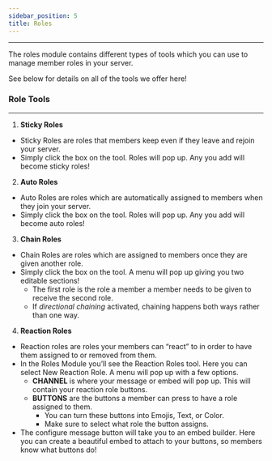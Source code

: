 ```yaml
---
sidebar_position: 5
title: Roles
---
```

***
The roles module contains different types of tools which you can use to manage member roles in your server.

See below for details on all of the tools we offer here!
### Role Tools
---
1. **Sticky Roles**
- Sticky Roles are roles that members keep even if they leave and rejoin your server.
- Simply click the box on the tool. Roles will pop up. Any you add will become sticky roles!
2. **Auto Roles**
- Auto Roles are roles which are automatically assigned to members when they join your server.
- Simply click the box on the tool. Roles will pop up. Any you add will become auto roles!
3. **Chain Roles**
- Chain Roles are roles which are assigned to members once they are given another role.
- Simply click the box on the tool. A menu will pop up giving you two editable sections!
	- The first role is the role a member a member needs to be given to receive the second role.
	- If *directional chaining* activated, chaining happens both ways rather than one way.
4. **Reaction Roles**
- Reaction roles are roles your members can “react” to in order to have them assigned to or removed from them.
- In the Roles Module you’ll see the Reaction Roles tool. Here you can select New Reaction Role. A menu will pop up with a few options.
	- **CHANNEL** is where your message or embed will pop up. This will contain your reaction role buttons.
	- **BUTTONS** are the buttons a member can press to have a role assigned to them.  
		- You can turn these buttons into Emojis, Text, or Color.
		- Make sure to select what role the button assigns.
- The configure message button will take you to an embed builder. Here you can create a beautiful embed to attach to your buttons, so members know what buttons do!
